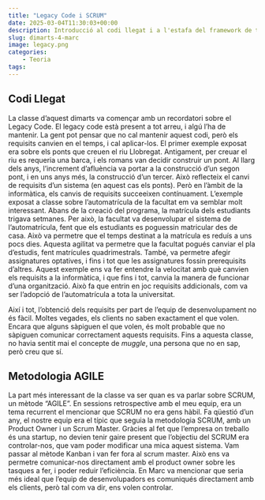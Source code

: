 ```yaml
---
title: "Legacy Code i SCRUM"
date: 2025-03-04T11:30:03+00:00
description: Introducció al codi llegat i a l'estafa del framework de treball SCRUM
slug: dimarts-4-marc
image: legacy.png
categories:
    - Teoria
tags:
---
```


## Codi Llegat
La classe d’aquest dimarts va començar amb un recordatori sobre el Legacy Code. El legacy code està present a tot arreu, i algú l’ha de mantenir. La gent pot pensar que no cal mantenir aquest codi, però els requisits canvien en el temps, i cal aplicar-los. El primer exemple exposat era sobre els ponts que creuen el riu Llobregat. Antigament, per creuar el riu es requeria una barca, i els romans van decidir construir un pont. Al llarg dels anys, l’increment d’afluència va portar a la construcció d’un segon pont, i en uns anys més, la construcció d’un tercer. Això reflecteix el canvi de requisits d’un sistema (en aquest cas els ponts). Però en l’àmbit de la informàtica, els canvis de requisits succeeixen contínuament. L’exemple exposat a classe sobre l’automatrícula de la facultat em va semblar molt interessant. Abans de la creació del programa, la matrícula dels estudiants trigava setmanes. Per això, la facultat va desenvolupar el sistema de l’automatrícula, fent que els estudiants es poguessin matricular des de casa. Això va permetre que el temps destinat a la matrícula es reduís a uns pocs dies. Aquesta agilitat va permetre que la facultat pogués canviar el pla d’estudis, fent matrícules quadrimestrals. També, va permetre afegir assignatures optatives, i fins i tot que les assignatures fossin prerequisits d’altres. Aquest exemple ens va fer entendre la velocitat amb què canvien els requisits a la informàtica, i que fins i tot, canvia la manera de funcionar d’una organització. Això fa que entrin en joc requisits addicionals, com va ser l’adopció de l’automatrícula a tota la universitat.

Així i tot, l’obtenció dels requisits per part de l’equip de desenvolupament no és fàcil. Moltes vegades, els clients no saben exactament el que volen. Encara que alguns sàpiguen el que volen, és molt probable que no sàpiguen comunicar correctament aquests requisits. Fins a aquesta classe, no havia sentit mai el concepte de _muggle_, una persona que no en sap, però creu que sí.

## Metodologia AGILE
La part més interessant de la classe va ser quan es va parlar sobre SCRUM, un mètode “AGILE”. En sessions retrospective amb el meu equip, era un tema recurrent el mencionar que SCRUM no era gens hàbil. Fa qüestió d’un any, el nostre equip era el típic que seguia la metodologia SCRUM, amb un Product Owner i un Scrum Master. Gràcies al fet que l’empresa on treballo és una startup, no devien tenir gaire present que l’objectiu del SCRUM era controlar-nos, que vam poder modificar una mica aquest sistema. Vam passar al mètode Kanban i van fer fora al scrum master. Això ens va permetre comunicar-nos directament amb el product owner sobre les tasques a fer, i poder reduir l’eficiència. En Marc va mencionar que seria més ideal que l’equip de desenvolupadors es comuniqués directament amb els clients, però tal com va dir, ens volen controlar.
